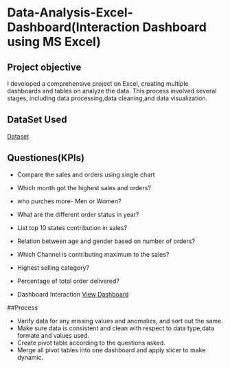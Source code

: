 # Data-Analysis-Excel-Dashboard(Interaction Dashboard using MS Excel)
## Project objective
I developed a comprehensive project on Excel, creating multiple dashboards and tables on analyze the data. This process involved several stages, including data processing,data cleaning,and data visualization.
## DataSet Used
<a href="https://github.com/Hanifashaik/Data-Analysis-Excel-Dashboard/blob/main/Store%20Data%20Analysis.xlsx">Dataset</a>
## Questiones(KPIs)
- Compare the sales and orders using single chart
- Which month got the highest sales and orders?
- who purches more- Men or Women?
- What are the different order status in year?
- List top 10 states contribution in sales?
- Relation between age and gender based on number of orders?
- Which Channel is contributing maximum to the sales?
- Highest selling category?
- Percentage of total order delivered?

- Dashboard Interaction <a href="https://github.com/Hanifashaik/Data-Analysis-Excel-Dashboard/blob/main/Screenshot%20(32).png">View Dashboard</a>

##Process
- Varify data for any missing values and anomalies, and sort out the same.
- Make sure data is consistent and clean with respect to data type,data formate and values used.
- Create pivot table according to the questions asked.
- Merge all pivot tables into one dashboard and apply slicer to make dynamic.
